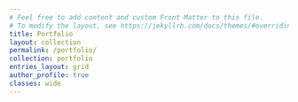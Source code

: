 ```yaml
---
# Feel free to add content and custom Front Matter to this file.
# To modify the layout, see https://jekyllrb.com/docs/themes/#overriding-theme-defaults
title: Portfolio
layout: collection
permalink: /portfolio/
collection: portfolio
entries_layout: grid
author_profile: true
classes: wide
---
```

